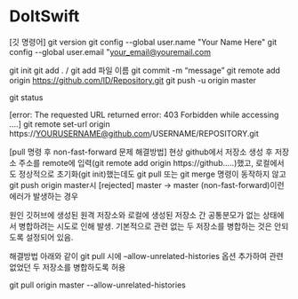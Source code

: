 # DoItSwift

[깃 명령어]
git version
git config --global user.name "Your Name Here"
git config --global user.email "your_email@youremail.com

git init
git add . / git add 파일 이름
git commit -m “message”
git remote add origin https://github.com/ID/Repository.git
git push -u origin master

git status


[error: The requested URL returned error: 403 Forbidden while accessing ....]
git remote set-url origin https://YOURUSERNAME@github.com/USERNAME/REPOSITORY.git


[pull 명령 후 non-fast-forward 문제 해결방법]
현상
github에서 저장소 생성 후 저장소 주소를 remote에 입력(git remote add origin https://github…..)했고, 로컬에서도 정상적으로 초기화(git init)했는데도 git pull 또는 git merge 명령이 동작하지 않고 git push origin master시 [rejected] master -> master (non-fast-forward)이런 에러가 발생하는 경우

원인
깃허브에 생성된 원격 저장소와 로컬에 생성된 저장소 간 공통분모가 없는 상태에서 병합하려는 시도로 인해 발생. 기본적으로 관련 없는 두 저장소를 병합하는 것은 안되도록 설정되어 있음.

해결방법
아래와 같이 git pull 시에 –allow-unrelated-histories 옵션 추가하여 관련 없었던 두 저장소를 병합하도록 허용

git pull origin master --allow-unrelated-histories
